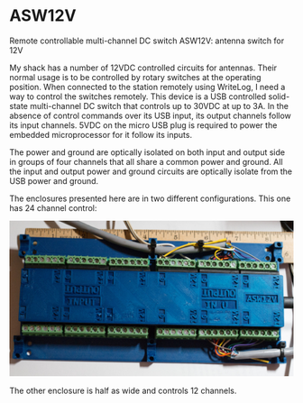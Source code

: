 # ASW12V
Remote controllable multi-channel DC switch
ASW12V: antenna switch for 12V

My shack has a number of 12VDC controlled circuits for antennas. Their
normal usage is to be controlled by rotary switches at the operating position. 
When connected to the station remotely using WriteLog, I need a way to 
control the switches remotely. This device is a USB controlled
solid-state multi-channel DC switch that controls up to 30VDC
at up to 3A. In the absence of control commands over its USB input,
its output channels follow its input channels. 5VDC on the micro
USB plug is required to power the embedded microprocessor for it
follow its inputs.

The power and ground are optically isolated on both input and output side
in groups of four channels that all share a common power and ground.
All the input and output power and ground circuits are optically isolate
from the USB power and ground.

The enclosures presented here are in two different configurations. This one
has 24 channel control:
<p align='center'><img src='Picture24Channel.jpg' alt='Picture24Channel.jpg'/></p>

The other enclosure is half as wide and controls 12 channels.

